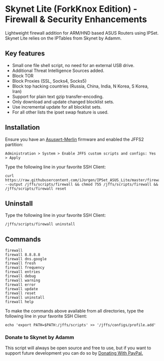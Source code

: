 # Skynet Lite (ForkKnox Edition) - Firewall & Security Enhancements

Lightweight firewall addition for ARM/HND based ASUS Routers using IPSet.
Skynet Lite relies on the IPTables from Skynet by Adamm.

## Key features
- Small one file shell script, no need for an external USB drive.
- Additional Threat Intelligence Sources added.
- Block TOR
- Block Proxies (SSL, Socks4, Socks5)
- Block top hacking countries (Russia, China, India, N Korea, S Korea, Iran)
- Support for plain text gzip transfer-encoding.
- Only download and update changed blocklist sets.
- Use incremental update for all blocklist sets.
- For all other lists the ipset swap feature is used.

## Installation
Ensure you have an [Asuswrt-Merlin](https://www.asuswrt-merlin.net/) firmware and enabled the JFFS2 partition:
```
Administration > System > Enable JFFS custom scripts and configs: Yes > Apply
```

Type the following line in your favorite SSH Client:

```Shell
curl https://raw.githubusercontent.com/iJorgen/IPSet_ASUS_Lite/master/firewall.sh --output /jffs/scripts/firewall && chmod 755 /jffs/scripts/firewall && /jffs/scripts/firewall reset
```

## Uninstall

Type the following line in your favorite SSH Client:

```Shell
/jffs/scripts/firewall uninstall
```

## Commands

```
firewall
firewall 8.8.8.8
firewall dns.google
firewall fresh
firewall frequency
firewall entries
firewall debug
firewall warning
firewall error
firewall update
firewall reset
firewall uninstall
firewall help
```

To make the commands above available from all directories, type the following line in your favorite SSH Client:

```Shell
echo 'export PATH=$PATH:/jffs/scripts' >> '/jffs/configs/profile.add'
```

### Donate to Skynet by Adamm

This script will always be open source and free to use, but if you want to support future development you can do so by [Donating With PayPal.](https://www.paypal.com/cgi-bin/webscr?cmd=_s-xclick&hosted_button_id=BPN4LTRZKDTML)
